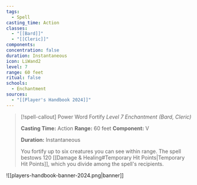 ```yaml
---
tags:
  - Spell
casting_time: Action
classes:
  - "[[Bard]]"
  - "[[Cleric]]"
components:
concentration: false
duration: Instantaneous
icon: LiWand2
level: 7
range: 60 feet
ritual: false
schools:
  - Enchantment
sources: 
  - "[[Player's Handbook 2024]]"
---
```

>[!spell-callout] Power Word Fortify
>_Level 7 Enchantment (Bard, Cleric)_
>
>**Casting Time:** Action
>**Range:** 60 feet
>**Component:** V
>
>**Duration:** Instantaneous
>
>You fortify up to six creatures you can see within range. The spell bestows 120 [[Damage & Healing#Temporary Hit Points\|Temporary Hit Points]], which you divide among the spell's recipients.


![[players-handbook-banner-2024.png|banner]]
